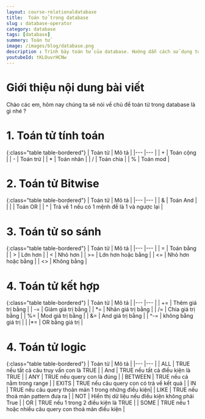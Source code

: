 ```yaml
---
layout: course-relationaldatabase
title:  Toán tử trong database
slug : database-operator
category: database
tags: [database]
summery: Toán tử    
image: /images/blog/database.png
description : Trình bày toán tử của database. Hướng dẫn cách sử dụng toán tử trong database
youtubeId: tKLOuvrHCNw
---
```


# **Giới thiệu nội dung bài viết**

Chào các em, hôm nay chúng ta sẽ nói về chủ đề toán tử trong database là gì nhé ?

# **1. Toán tử tính toán**


{:class="table table-bordered"}
|  Toán tử  						|  Mô tả										|
|---								|---											|
|	+								| Toán cộng										|
|	-								| Toán trừ										|
|	*								| Toán nhân										|
|	/								| Toán chia										|
|	%								| Toán mod										|

# **2. Toán tử Bitwise**

{:class="table table-bordered"}
|  Toán tử  						|  Mô tả										|
|---								|---											|
|	&								| Toán And										|
|	\| 								| Toán OR										|
|	^								| Trả về 1 nếu có 1 mệnh đề là 1 và ngược lại	|

# **3. Toán tử so sánh**

{:class="table table-bordered"}
|  Toán tử  						|  Mô tả										|
|---								|---											|
|	=								| Toán bằng										|
|	>								| Lớn hơn										|
|	<								| Nhỏ hơn										|
| 	>=								| Lớn hơn hoặc bằng								|
|	<=								| Nhỏ hơn hoặc bằng								|
|	<>								| Không bằng									|

# **4. Toán tử kết hợp**

{:class="table table-bordered"}
|  Toán tử  						|  Mô tả										|
|---								|---											|
|	+=								| Thêm giá trị bằng								|
|	-=								| Giảm giá trị bằng								|
|	\*=								| Nhân giá trị bằng								|
|	/=								| Chia giá trị bằng								|
|	%=								| Mod giá trị bằng								|
|	&=								| And giá trị bằng								|
|	^-=								| không bằng giá trị							|
| 	|\*=							| OR bằng giá trị								|

# **4. Toán tử logic**

{:class="table table-bordered"}
|  Toán tử  						|  Mô tả										|
|---								|---											|
|	ALL								| TRUE nếu tất cả câu truy vấn con là TRUE		|
| 	And 							| TRUE nếu tất cả điều kiện là TRUE 			|
|	ANY 							| TRUE nếu query con là đúng					|
| 	BETWEEN							| TRUE nếu cả nằm trong range					|
| 	EXITS							| TRUE nếu câu query con có trả về kết quả		|
|	IN 								| TRUE nếu câu query thoản mản 1 trong những điều kiện|
|	LIKE							| TRUE nếu thoả mản pattern đưa ra 				|
|	NOT 							| Hiển thị dữ liệu nếu điều kiện không phải True |
|	OR 								| TRUE nếu 1 trong 2 điều kiện là TRUE 			|
|	SOME							| TRUE nếu 1 hoặc nhiều câu query con thoả mản điều kiện |


 
















